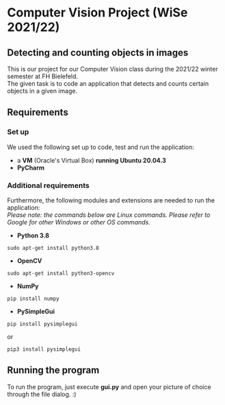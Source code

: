 # Computer Vision Project (WiSe 2021/22)
## Detecting and counting objects in images
This is our project for our Computer Vision class during the 2021/22 winter semester at FH Bielefeld.<br>
The given task is to code an application that detects and counts certain objects in a given image.<br>

## Requirements
### Set up
We used the following set up to code, test and run the application:
- a **VM** (Oracle's Virtual Box) **running Ubuntu 20.04.3**
- **PyCharm**

### Additional requirements
Furthermore, the following modules and extensions are needed to run the application:<br>
_Please note: the commands below are Linux commands. Please refer to Google for other Windows or other OS commands._
- **Python 3.8**
```linux
sudo apt-get install python3.8
```
- **OpenCV**
```
sudo apt-get install python3-opencv
```
- **NumPy**
```
pip install numpy
```
- **PySimpleGui**
```
pip install pysimplegui
```
or
```
pip3 install pysimplegui
```

## Running the program
To run the program, just execute **gui.py** and open your picture of choice through the file dialog. :)
